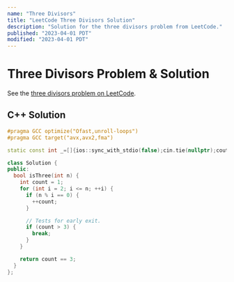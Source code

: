 ```yaml
---
name: "Three Divisors"
title: "LeetCode Three Divisors Solution"
description: "Solution for the three divisors problem from LeetCode."
published: "2023-04-01 PDT"
modified: "2023-04-01 PDT"
---
```


# Three Divisors Problem & Solution

See the [three divisors problem on LeetCode](https://leetcode.com/problems/three-divisors).

## C++ Solution

```cpp
#pragma GCC optimize("Ofast,unroll-loops")
#pragma GCC target("avx,avx2,fma")

static const int _=[]{ios::sync_with_stdio(false);cin.tie(nullptr);cout.tie(nullptr);return 0;}();

class Solution {
public:
  bool isThree(int n) {
    int count = 1;
    for (int i = 2; i <= n; ++i) {
      if (n % i == 0) {
        ++count;
      }

      // Tests for early exit.
      if (count > 3) {
        break;
      }
    }

    return count == 3;
  }
};
```
